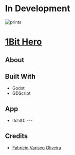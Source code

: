 # In Development

![prints](./doc/game.png)


# [1Bit Hero](https://github.com/fabriciovo/PurpleHell)


## About


## Built With
*  Godot
* GDScript

## App
* ItchIO: ---

## Credits

- [Fabricio Varisco Oliveira](https://github.com/fabriciovo)

